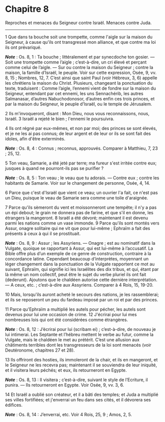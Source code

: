 # Chapitre 8

Reproches et menaces du Seigneur contre Israël.
Menaces contre Juda.

***

1 Que dans ta bouche soit une trompette, comme l'aigle sur la maison du Seigneur, à cause qu'ils ont transgressé mon alliance, et que contre ma loi ils ont prévariqué.

***Note*** :  Os. 8, 1 : Ta bouche ; littéralement et par synecdoche ton gosier. ― Soit une trompette comme l’aigle ; c’est-à-dire, un cri élevé et perçant comme celui de l’aigle. ― Sur ou contre la maison du Seigneur ; contre la maison, la famille d’Israël, le peuple. Voir sur cette expression, Osée, 9, vv. 8, 15 ; Nombres, 12, 7. C’est ainsi que saint Paul (voir Hébreux, 3, 6) appelle les chrétiens la maison du Christ. Plusieurs, changeant la ponctuation du texte, traduisent : Comme l’aigle, l’ennemi vient de fondre sur la maison du Seigneur, entendant par cet ennemi, les uns Sennachérib, les autres Salmanasar, d’autres Nabuchodonosor, d’autres enfin ces trois princes, et par la maison du Seigneur, le peuple d’Israël, ou le temple de Jérusalem.

2 Ils m'invoqueront, disant : Mon Dieu, nous vous reconnaissons, nous, Israël. 3 Israël a rejeté le bien ; l'ennemi le poursuivra.


4 Ils ont régné par eux-mêmes, et non par moi; des princes se sont élevés, et je ne les ai pas connus; de leur argent et de leur or ils se sont fait des idoles, afin d'être exterminés.

***Note*** :  Os. 8, 4 : Connus ; reconnus, approuvés. Comparer à Matthieu, 7, 23 ; 25, 12.

5 Ton veau, Samarie, a été jeté par terre; ma fureur s'est irritée contre eux; jusques à quand ne pourront-ils pas se purifier ?

***Note*** :  Os. 8, 5 : Ton veau ; le veau que tu adorais. ― Contre eux ; contre les habitants de Samarie. Voir sur le changement de personne, Osée, 4, 14.

6 Parce que c'est d'Israël que vient ce veau; un ouvrier l'a fait, ce n'est pas un Dieu, puisque le veau de Samarie sera comme une toile d'araignée.


7 Parce qu'ils sèmeront du vent et moissonneront une tempête; il n'y a pas un épi debout; le grain ne donnera pas de farine, et que s'il en donne, les étrangers la mangeront. 8 Israël a été dévoré; maintenant il est devenu parmi les nations comme un vase immonde. 9 Parce qu'ils sont montés vers Assur, onagre solitaire qui ne vit que pour lui-même ; Ephraïm a fait des présents à ceux à qui il se prostituait.

***Note*** :  Os. 8, 9 : Assur ; les Assyriens. ― Onagre ; est au nominatif dans la Vulgate, quoique se rapportant à Assur, qui est lui-même à l’accusatif. La Bible offre plus d’un exemple de ce genre de construction, contraire à la concordance latine. Cependant beaucoup d’interprètes, moyennant un léger changement dans la ponctuation de la Vulgate rapportent ce mot au suivant, Ephraïm, qui signifie ici les Israélites des dix tribus, et qui, étant par là même un nom collectif, peut être le sujet du verbe pluriel ils ont fait (dederunt). Ajoutons que le chaldéen autorise cette dernière interprétation. ― A ceux, etc. ; c’est-à-dire aux Assyriens. Comparer à 4 Rois, 15, 19-20.

10 Mais, lorsqu'ils auront acheté le secours des nations, je les rassemblerai; et ils se reposeront un peu du fardeau imposé par un roi et par des princes.


11 Parce qu'Ephraïm a multiplié les autels pour pécher, les autels sont devenus pour lui une occasion de crime. 12 J'écrirai pour lui mes nombreuses lois qui ont été considérées comme étrangères.

***Note*** :  Os. 8, 12 : J’écrirai pour lui (scribam ei) ; c’est-à-dire, de nouveau je lui intimerai. Les Septante et l’hébreu mettent le verbe au futur, comme la Vulgate, mais le chaldéen le met au prétérit. C’est une allusion aux châtiments terribles dont les transgresseurs de la loi sont menacés (voir Deutéronome, chapitres 27 et 28).

13 Ils offriront des hosties, ils immoleront de la chair, et ils en mangeront, et le Seigneur ne les recevra pas; maintenant il se souviendra de leur iniquité, et il visitera leurs péchés; et eux, ils retourneront en Egypte.

***Note*** :  Os. 8, 13 : Il visitera ; c’est-à-dire, suivant le style de l’Ecriture, il punira. ― Ils retourneront en Egypte. Voir Osée, 9, vv. 3, 6.


14 Et Israël a oublié son créateur, et il a bâti des temples; et Juda a multiplié ses villes fortifiées; et j'enverrai un feu dans ses cités, et il dévorera ses édifices.

***Note*** :  Os. 8, 14 : J’enverrai, etc. Voir 4 Rois, 25, 9 ; Amos, 2, 5.

